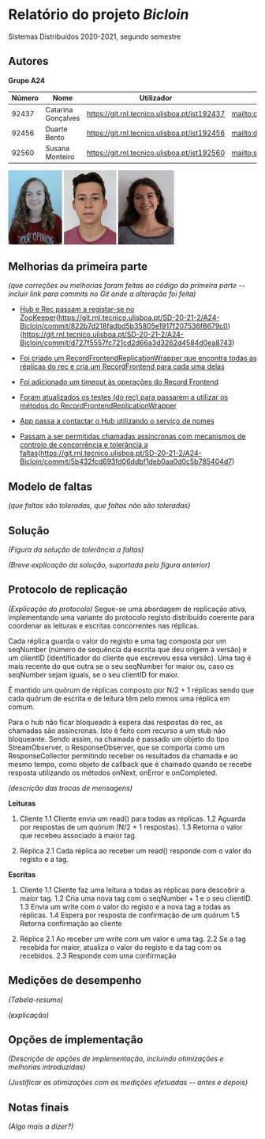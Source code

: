 # Relatório do projeto *Bicloin*

Sistemas Distribuídos 2020-2021, segundo semestre

## Autores

**Grupo A24**


| Número | Nome               | Utilizador                                     | Correio eletrónico                  |
| --------|-------------------|------------------------------------------------| ------------------------------------|
| 92437  | Catarina Gonçalves | <https://git.rnl.tecnico.ulisboa.pt/ist192437> | <mailto:catarina.g.goncalves@tecnico.ulisboa.pt>   |
| 92456  | Duarte Bento       | <https://git.rnl.tecnico.ulisboa.pt/ist192456> | <mailto:duarte.bento@tecnico.ulisboa.pt>     |
| 92560  | Susana Monteiro    | <https://git.rnl.tecnico.ulisboa.pt/ist192560> | <mailto:s.moreno.monteiro@tecnico.ulisboa.pt> |

![Catarina](ist192437.png) ![Duarte](ist192456.png) ![Susana](ist192560.png)


## Melhorias da primeira parte

_(que correções ou melhorias foram feitas ao código da primeira parte -- incluir link para commits no Git onde a alteração foi feita)_

- [Hub e Rec passam a registar-se no ZooKeeper](https://git.rnl.tecnico.ulisboa.pt/SD-20-21-2/A24-Bicloin/commit/d9f77e55729f6c39ceb35eca45159849c7bc15a4)(https://git.rnl.tecnico.ulisboa.pt/SD-20-21-2/A24-Bicloin/commit/822b7d218fadbd5b35805e1917f207536f8679c0)(https://git.rnl.tecnico.ulisboa.pt/SD-20-21-2/A24-Bicloin/commit/d727f5557fc721cd2d66a3d3262d4584d0ea8743)

- [Foi criado um RecordFrontendReplicationWrapper que encontra todas as réplicas do rec e cria um RecordFrontend para cada uma delas](https://git.rnl.tecnico.ulisboa.pt/SD-20-21-2/A24-Bicloin/commit/5260836765bacc04144c6764a970f64315f2e23d)

- [Foi adicionado um timeout às operações do Record Frontend](https://git.rnl.tecnico.ulisboa.pt/SD-20-21-2/A24-Bicloin/commit/72d2665a6fdad0815a44c5c843d824776f7e5c2)

- [Foram atualizados os testes (do rec) para passarem a utilizar os métodos do RecordFrontendReplicationWrapper](https://git.rnl.tecnico.ulisboa.pt/SD-20-21-2/A24-Bicloin/commit/7a71d562c0e41351957ec7a4a47dcc7c866a647f)

- [App passa a contactar o Hub utilizando o serviço de nomes](https://git.rnl.tecnico.ulisboa.pt/SD-20-21-2/A24-Bicloin/commit/5b432fcd693fd06ddbf1deb0aa0d0c5b785404d7)

- [Passam a ser permitidas chamadas assíncronas com mecanismos de controlo de concorrência e tolerância a faltas](https://git.rnl.tecnico.ulisboa.pt/SD-20-21-2/A24-Bicloin/commit/961e691c9ed6d52ace18cd9e1894a1e367606c2a)(https://git.rnl.tecnico.ulisboa.pt/SD-20-21-2/A24-Bicloin/commit/5b432fcd693fd06ddbf1deb0aa0d0c5b785404d7)



## Modelo de faltas

_(que faltas são toleradas, que faltas não são toleradas)_


## Solução

_(Figura da solução de tolerância a faltas)_

_(Breve explicação da solução, suportada pela figura anterior)_


## Protocolo de replicação

_(Explicação do protocolo)_
Segue-se uma abordagem de replicação ativa, implementando uma variante do protocolo registo distribuído coerente para coordenar as leituras e escritas concorrentes nas réplicas.

Cada réplica guarda o valor do registo e uma tag composta por um seqNumber (número de sequência da escrita que deu origem à versão) e um clientID (identificador do cliente que escreveu essa versão). Uma tag é mais recente do que outra se o seu seqNumber for maior ou, caso os seqNumber sejam iguais, se o seu clientID for maior.

É mantido um quórum de réplicas composto por N/2 + 1 réplicas sendo que cada quórum de escrita e de leitura têm pelo menos uma réplica em comum.

Para o hub não ficar bloqueado à espera das respostas do rec, as chamadas são assíncronas. Isto é feito com recurso a um stub não bloqueante. Sendo assim, na chamada é passado um objeto do tipo StreamObserver, o ResponseObserver, que se comporta como um ResponseCollector permitindo receber os resultados da chamada e ao mesmo tempo, como objeto de callback que é chamado quando se recebe resposta utilizando os métodos onNext, onError e onCompleted. 
 
_(descrição das trocas de mensagens)_

**Leituras**
1. Cliente
1.1 Cliente envia um read() para todas as réplicas.
1.2 Aguarda por respostas de um quórum (N/2 + 1 respostas).
1.3 Retorna o valor que recebeu associado à maior tag.

2. Réplica 
2.1 Cada réplica ao receber um read() responde com o valor do registo e a tag.

**Escritas**
1. Cliente
1.1 Cliente faz uma leitura a todas as réplicas para descobrir a maior tag.
1.2 Cria uma nova tag com o seqNumber + 1 e o seu clientID.
1.3 Envia um write com o valor do registo e a nova tag a todas as réplicas.
1.4 Espera por resposta de confirmação de um quórum
1.5 Retorna confirmação ao cliente

2. Réplica
2.1 Ao receber um write com um valor e uma tag.
2.2 Se a tag recebida for maior, atualiza o valor do registo e da tag com os recebidos.
2.3 Responde com uma confirmação 

## Medições de desempenho

_(Tabela-resumo)_

_(explicação)_

## Opções de implementação

_(Descrição de opções de implementação, incluindo otimizações e melhorias introduzidas)_

_(Justificar as otimizações com as medições efetuadas -- antes e depois)_

## Notas finais

_(Algo mais a dizer?)_
